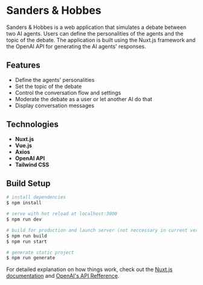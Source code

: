 # Sanders & Hobbes

Sanders & Hobbes is a web application that simulates a debate between two AI agents. Users can define the personalities of the agents and the topic of the debate. The application is built using the Nuxt.js framework and the OpenAI API for generating the AI agents' responses.

## Features

- Define the agents' personalities
- Set the topic of the debate
- Control the conversation flow and settings
- Moderate the debate as a user or let another AI do that
- Display conversation messages

## Technologies

- **Nuxt.js**
- **Vue.js**
- **Axios**
- **OpenAI API**
- **Tailwind CSS**

## Build Setup

```bash
# install dependencies
$ npm install

# serve with hot reload at localhost:3000
$ npm run dev

# build for production and launch server (not neccessary in current version)
$ npm run build
$ npm run start

# generate static project
$ npm run generate
```

For detailed explanation on how things work, check out the [Nuxt.js documentation](https://nuxtjs.org) and [OpenAI's API Refference](https://platform.openai.com/docs/api-reference/).